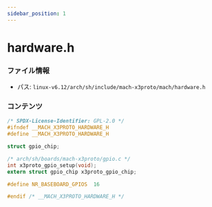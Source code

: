 ```yaml
---
sidebar_position: 1
---
```

# hardware.h

### ファイル情報

- パス: `linux-v6.12/arch/sh/include/mach-x3proto/mach/hardware.h`

### コンテンツ

```h
/* SPDX-License-Identifier: GPL-2.0 */
#ifndef __MACH_X3PROTO_HARDWARE_H
#define __MACH_X3PROTO_HARDWARE_H

struct gpio_chip;

/* arch/sh/boards/mach-x3proto/gpio.c */
int x3proto_gpio_setup(void);
extern struct gpio_chip x3proto_gpio_chip;

#define NR_BASEBOARD_GPIOS	16

#endif /* __MACH_X3PROTO_HARDWARE_H */

```
